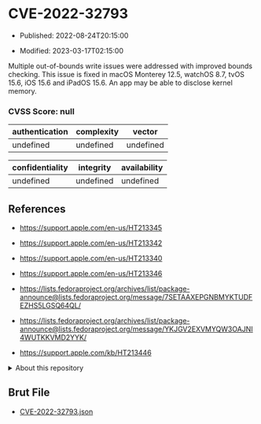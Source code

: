 # CVE-2022-32793

- Published: 2022-08-24T20:15:00

- Modified: 2023-03-17T02:15:00

Multiple out-of-bounds write issues were addressed with improved bounds checking. This issue is fixed in macOS Monterey 12.5, watchOS 8.7, tvOS 15.6, iOS 15.6 and iPadOS 15.6. An app may be able to disclose kernel memory.

### CVSS Score: **null**

| authentication | complexity | vector |
| --- | --- | --- |
| undefined | undefined | undefined |

| confidentiality | integrity | availability |
| --- | --- | --- |
| undefined | undefined | undefined |

## References

* https://support.apple.com/en-us/HT213345

* https://support.apple.com/en-us/HT213342

* https://support.apple.com/en-us/HT213340

* https://support.apple.com/en-us/HT213346

* https://lists.fedoraproject.org/archives/list/package-announce@lists.fedoraproject.org/message/7SETAAXEPGNBMYKTUDFEZHS5LGSQ64QL/

* https://lists.fedoraproject.org/archives/list/package-announce@lists.fedoraproject.org/message/YKJGV2EXVMYQW3OAJNI4WUTKKVMD2YYK/

* https://support.apple.com/kb/HT213446

<details>
<summary>About this repository</summary> 

  This repository is part of the project [Live Hack CVE](https://github.com/Live-Hack-CVE). Main website can be found [www.live-hack.org](https://www.live-hack.org) 
  
  Made by [Sn0wAlice](https://github.com/Sn0wAlice) for the people that care about security and need to have a feed of the latest CVEs. Hope you enjoy it, don't forget to star the repo and follow me on [Twitter](https://twitter.com/Sn0wAlice) and [Github](https://github.com/Sn0wAlice). And that is my [personnal website](https://www.alice-snow.me/)

  - [Home Page](https://github.com/Live-Hack-CVE)
  - [Framework](https://github.com/Live-Hack-CVE/cve-framework)
  - [CVE database](https://github.com/Live-Hack-CVE/full_database)
  - [Changelog](https://github.com/Live-Hack-CVE/Changelog)
</details>

## Brut File

* [CVE-2022-32793.json](https://raw.githubusercontent.com/Live-Hack-CVE/full_database/main/cves/2022/CVE-2022-32793.json)

